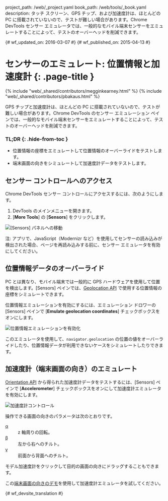 project_path: /web/_project.yaml
book_path: /web/tools/_book.yaml
description: タッチ スクリーン、GPS チップ、および加速度計は、ほとんどの PC に搭載されていないので、テストが難しい場合があります。Chrome DevTools センサー エミュレータでは、一般的なモバイル端末センサーをエミュレートすることによって、テストのオーバーヘッドを削減できます。

{# wf_updated_on: 2016-03-07 #}
{# wf_published_on: 2015-04-13 #}

# センサーのエミュレート: 位置情報と加速度計 {: .page-title }

{% include "web/_shared/contributors/megginkearney.html" %}
{% include "web/_shared/contributors/pbakaus.html" %}

GPS チップと加速度計は、ほとんどの PC に搭載されていないので、テストが難しい場合があります。Chrome DevTools のセンサー エミュレーション ペインでは、一般的なモバイル端末センサーをエミュレートすることによって、テストのオーバーヘッドを削減できます。


### TL;DR {: .hide-from-toc }
- 位置情報の座標をエミュレートして位置情報のオーバーライドをテストします。
- 端末画面の向きをシミュレートして加速度計データをテストします。


## センサー コントロールへのアクセス

<div class="wf-devtools-flex">
  <div>
    <p>Chrome DevTools センサー コントロールにアクセスするには、次のようにします。</p>
    <ol>
      <li>DevTools のメインメニューを開きます。</li>
      <li>[<strong>More Tools</strong>] の [<strong>Sensors</strong>] をクリックします。</li>
    </ol>
  </div>
  <div class="wf-devtools-flex-half">
    <img src="imgs/navigate-to-sensors.png" alt="[Sensors] パネルへの移動">
  </div>
</div>

注: アプリで、JavaScript（Modernizr など）を使用してセンサーの読み込みが検出された場合、ページを再読み込みする前に、センサー エミュレータを有効にしてください。

##  位置情報データのオーバーライド

PC とは異なり、モバイル端末では一般的に GPS ハードウェアを使用して位置を検出します。[Sensors] ペインでは、<a href='http://www.w3.org/TR/geolocation-API/'>Geolocation API</a> で使用する位置情報の座標をシミュレートできます。

<div class="wf-devtools-flex">
  <div>
    <p>位置情報エミュレーションを有効にするには、エミュレーション ドロワーの [Sensors] ペインで [<strong>Emulate geolocation coordinates</strong>] チェックボックスをオンにします。</p>
  </div>
  <div class="wf-devtools-flex-half">
    <img src="imgs/emulation-drawer-geolocation.png" alt="位置情報エミュレーションを有効化">
  </div>
</div>

このエミュレータを使用して、`navigator.geolocation` の位置の値をオーバーライドしたり、位置情報データが利用できないケースをシミュレートしたりできます。

##  加速度計（端末画面の向き）のエミュレート

<div class="wf-devtools-flex">
  <div>
    <p><a href='http://www.w3.org/TR/screen-orientation/'>Orientation API</a> から得られた加速度計データをテストするには、[Sensors] ペインで [<strong>Accelerometer</strong>] チェックボックスをオンにして加速度計エミュレータを有効にします。</p>
  </div>
  <div class="wf-devtools-flex-half">
    <img src="imgs/emulation-drawer-accelerometer.png" alt="加速度計コントロール">
  </div>
</div>

操作できる画面の向きのパラメータは次のとおりです。

<dl>
<dt><abbr title="alpha">α</abbr></dt>
<dd>z 軸周りの回転。</dd>
<dt><abbr title="beta">β</abbr></dt>
<dd>左から右へのチルト。</dd>
<dt><abbr title="gamma">γ</abbr></dt>
<dd>前面から背面へのチルト。</dd>
</dl>

モデル加速度計をクリックして目的の画面の向きにドラッグすることもできます。

この[端末画面の向きのデモ](http://googlesamples.github.io/web-fundamentals/fundamentals/native-hardware/device-orientation/dev-orientation.html)を使用して加速度計エミュレータを試してください。




{# wf_devsite_translation #}
